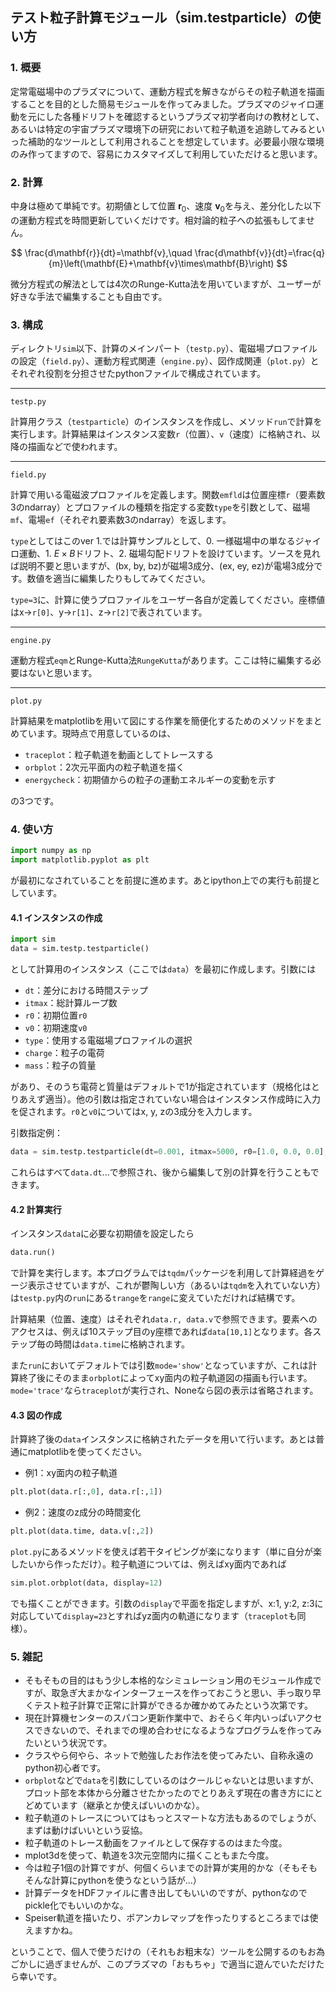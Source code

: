 ## テスト粒子計算モジュール（sim.testparticle）の使い方

### 1. 概要
定常電磁場中のプラズマについて、運動方程式を解きながらその粒子軌道を描画することを目的とした簡易モジュールを作ってみました。プラズマのジャイロ運動を元にした各種ドリフトを確認するというプラズマ初学者向けの教材として、あるいは特定の宇宙プラズマ環境下の研究において粒子軌道を追跡してみるといった補助的なツールとして利用されることを想定しています。必要最小限な環境のみ作ってますので、容易にカスタマイズして利用していただけると思います。


### 2. 計算
中身は極めて単純です。初期値として位置 $\mathbf{r}_0$、速度 $\mathbf{v}_0$を与え、差分化した以下の運動方程式を時間更新していくだけです。相対論的粒子への拡張もしてません。

$$ \frac{d\mathbf{r}}{dt}=\mathbf{v},\quad \frac{d\mathbf{v}}{dt}=\frac{q}{m}\left(\mathbf{E}+\mathbf{v}\times\mathbf{B}\right) $$

微分方程式の解法としては4次のRunge-Kutta法を用いていますが、ユーザーが好きな手法で編集することも自由です。


### 3. 構成
ディレクトリ`sim`以下、計算のメインパート（`testp.py`）、電磁場プロファイルの設定（`field.py`）、運動方程式関連（`engine.py`）、図作成関連（`plot.py`）とそれぞれ役割を分担させたpythonファイルで構成されています。

***
`testp.py`

計算用クラス（`testparticle`）のインスタンスを作成し、メソッド`run`で計算を実行します。計算結果はインスタンス変数`r`（位置）、`v`（速度）に格納され、以降の描画などで使われます。

***
`field.py`

計算で用いる電磁波プロファイルを定義します。関数`emfld`は位置座標`r`（要素数3のndarray）とプロファイルの種類を指定する変数`type`を引数として、磁場`mf`、電場`ef`（それぞれ要素数3のndarray）を返します。

`type`としてはこのver 1.では計算サンプルとして、0. 一様磁場中の単なるジャイロ運動、1. $E\times B$ドリフト、2. 磁場勾配ドリフトを設けています。ソースを見れば説明不要と思いますが、(bx, by, bz)が磁場3成分、(ex, ey, ez)が電場3成分です。数値を適当に編集したりもしてみてください。

`type=3`に、計算に使うプロファイルをユーザー各自が定義してください。座標値はx→`r[0]`、y→`r[1]`、z→`r[2]`で表されています。

***
`engine.py`

運動方程式`eqm`とRunge-Kutta法`RungeKutta`があります。ここは特に編集する必要はないと思います。

***
`plot.py`

計算結果をmatplotlibを用いて図にする作業を簡便化するためのメソッドをまとめています。現時点で用意しているのは、

* `traceplot`：粒子軌道を動画としてトレースする
* `orbplot`：2次元平面内の粒子軌道を描く
* `energycheck`：初期値からの粒子の運動エネルギーの変動を示す

の3つです。



### 4. 使い方
```python
import numpy as np
import matplotlib.pyplot as plt
```
が最初になされていることを前提に進めます。あとipython上での実行も前提としています。

#### 4.1 インスタンスの作成
```python
import sim
data = sim.testp.testparticle()
```

として計算用のインスタンス（ここでは`data`）を最初に作成します。引数には

* `dt`：差分における時間ステップ
* `itmax`：総計算ループ数
* `r0`：初期位置`r0`
* `v0`：初期速度`v0`
* `type`：使用する電磁場プロファイルの選択
* `charge`：粒子の電荷
* `mass`：粒子の質量

があり、そのうち電荷と質量はデフォルトで1が指定されています（規格化はとりあえず適当）。他の引数は指定されていない場合はインスタンス作成時に入力を促されます。`r0`と`v0`についてはx, y, zの3成分を入力します。

引数指定例：

```python
data = sim.testp.testparticle(dt=0.001, itmax=5000, r0=[1.0, 0.0, 0.0], v0=[0.0, 1.0, 0.0], type=1)
```

これらはすべて`data.dt`...で参照され、後から編集して別の計算を行うこともできます。

#### 4.2 計算実行
インスタンス`data`に必要な初期値を設定したら

```python
data.run()
```
で計算を実行します。本プログラムでは`tqdm`パッケージを利用して計算経過をゲージ表示させていますが、これが鬱陶しい方（あるいは`tqdm`を入れていない方）は`testp.py`内の`run`にある`trange`を`range`に変えていただければ結構です。

計算結果（位置、速度）はそれぞれ`data.r, data.v`で参照できます。要素へのアクセスは、例えば10ステップ目のy座標であれば`data[10,1]`となります。各ステップ毎の時間は`data.time`に格納されます。

また`run`においてデフォルトでは引数`mode='show'`となっていますが、これは計算終了後にそのまま`orbplot`によってxy面内の粒子軌道図の描画も行います。`mode='trace'`なら`traceplot`が実行され、Noneなら図の表示は省略されます。

#### 4.3 図の作成
計算終了後の`data`インスタンスに格納されたデータを用いて行います。あとは普通にmatplotlibを使ってください。

* 例1：xy面内の粒子軌道

```python
plt.plot(data.r[:,0], data.r[:,1])
```
* 例2：速度のz成分の時間変化

```python
plt.plot(data.time, data.v[:,2])
```

`plot.py`にあるメソッドを使えば若干タイピングが楽になります（単に自分が楽したいから作っただけ）。粒子軌道については、例えばxy面内であれば

```python
sim.plot.orbplot(data, display=12)
```
でも描くことができます。引数の`display`で平面を指定しますが、x:1, y:2, z:3に対応していて`display=23`とすればyz面内の軌道になります（`traceplot`も同様）。

### 5. 雑記
* そもそもの目的はもう少し本格的なシミュレーション用のモジュール作成ですが、取急ぎ大まかなインターフェースを作っておこうと思い、手っ取り早くテスト粒子計算で正常に計算ができるか確かめてみたという次第です。
* 現在計算機センターのスパコン更新作業中で、おそらく年内いっぱいアクセスできないので、それまでの埋め合わせになるようなプログラムを作ってみたいという状況です。
* クラスやら何やら、ネットで勉強したお作法を使ってみたい、自称永遠のpython初心者です。
* `orbplot`などで`data`を引数にしているのはクールじゃないとは思いますが、プロット部を本体から分離させたかったのでとりあえず現在の書き方ににとどめています（継承とか使えばいいのかな）。
* 粒子軌道のトレースについてはもっとスマートな方法もあるのでしょうが、まずは動けばいいという妥協。
* 粒子軌道のトレース動画をファイルとして保存するのはまた今度。
* mplot3dを使って、軌道を3次元空間内に描くこともまた今度。
* 今は粒子1個の計算ですが、何個くらいまでの計算が実用的かな（そもそもそんな計算にpythonを使うなという話が…）
* 計算データをHDFファイルに書き出してもいいのですが、pythonなのでpickle化でもいいのかな。
* Speiser軌道を描いたり、ポアンカレマップを作ったりするところまでは使えますかね。

ということで、個人で使うだけの（それもお粗末な）ツールを公開するのもお為ごかしに過ぎませんが、このプラズマの「おもちゃ」で適当に遊んでいただけたら幸いです。

